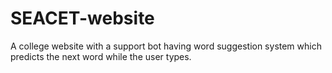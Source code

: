 # SEACET-website
A college website with a support bot having word suggestion system which predicts the next word while the user types.
